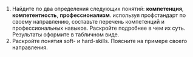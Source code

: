 1. Найдите по два определения следующих понятий: **компетенция**, **компетентность**, **профессионализм**. используя профстандарт по своему направлению, составьте перечень компетенций и профессиональных навыков. Раскройте подробнее в чем их суть. Результаты оформите в табличном виде.
2. Раскройте понятия soft- и hard-skills. Поясните на примере своего направления.
